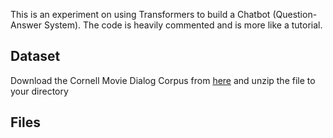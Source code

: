 This is an experiment on using Transformers to build a Chatbot (Question-Answer System). The code is heavily commented and is more like a tutorial. 

## Dataset
Download the Cornell Movie Dialog Corpus from [here](http://www.cs.cornell.edu/~cristian/data/cornell_movie_dialogs_corpus.zip) and unzip the file to your directory

## Files


